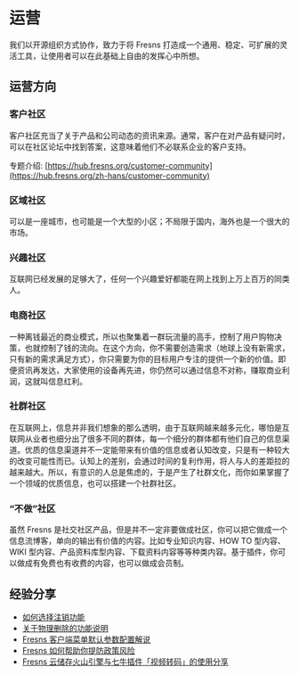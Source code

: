 # 运营

我们以开源组织方式协作，致力于将 Fresns 打造成一个通用、稳定、可扩展的灵活工具，让使用者可以在此基础上自由的发挥心中所想。

## 运营方向

### 客户社区

客户社区充当了关于产品和公司动态的资讯来源。通常，客户在对产品有疑问时，可以在社区论坛中找到答案，这意味着他们不必联系企业的客户支持。

专题介绍: [https://hub.fresns.org/customer-community](https://hub.fresns.org/zh-hans/customer-community)

### 区域社区

可以是一座城市，也可能是一个大型的小区；不局限于国内，海外也是一个很大的市场。

### 兴趣社区

互联网已经发展的足够大了，任何一个兴趣爱好都能在网上找到上万上百万的同类人。

### 电商社区

一种离钱最近的商业模式，所以也聚集着一群玩流量的高手，控制了用户购物决策，也就控制了钱的流向。在这个方向，你不需要创造需求（地球上没有新需求，只有新的需求满足方式），你只需要为你的目标用户专注的提供一个新的价值。即便资讯再发达，大家使用的设备再先进，你仍然可以通过信息不对称，赚取商业利润，这就叫信息红利。

### 社群社区

在互联网上，信息并非我们想象的那么透明，由于互联网越来越多元化，哪怕是互联网从业者也细分出了很多不同的群体，每一个细分的群体都有他们自己的信息渠道。优质的信息渠道并不一定能带来有价值的信息或者认知改变，只是有一种较大的改变可能性而已。认知上的差别，会通过时间的复利作用，将人与人的差距拉的越来越大。所以，有意识的人总是焦虑的，于是产生了社群文化，而你如果掌握了一个领域的优质信息，也可以搭建一个社群社区。

### “不做”社区

虽然 Fresns 是社交社区产品，但是并不一定非要做成社区，你可以把它做成一个信息流博客，单向的输出有价值的内容。比如专业知识内容、HOW TO 型内容、WIKI 型内容、产品资料库型内容、下载资料内容等等种类内容。基于插件，你可以做成有免费也有收费的内容，也可以做成会员制。

## 经验分享

- [如何选择注销功能](https://discuss.fresns.cn/post/eDGmOxdI)
- [关于物理删除的功能说明](https://discuss.fresns.cn/post/gbWMp2Om)
- [Fresns 客户端菜单默认参数配置解说](https://discuss.fresns.cn/post/QXQPtuD5)
- [Fresns 如何帮助你提防政策风险](https://discuss.fresns.cn/post/KwcXx5M4)
- [Fresns 云储存火山引擎与七牛插件「视频转码」的使用分享](https://discuss.fresns.cn/post/TPYyrQ3V)
